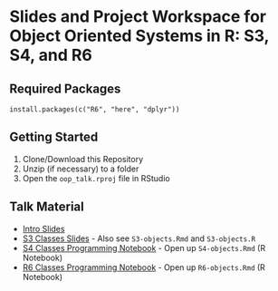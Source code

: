 # Slides and Project Workspace for Object Oriented Systems in R: S3, S4, and R6

## Required Packages

```
install.packages(c("R6", "here", "dplyr"))
```
## Getting Started

1. Clone/Download this Repository
2. Unzip (if necessary) to a folder
3. Open the `oop_talk.rproj` file in RStudio


## Talk Material

- [Intro Slides](http://laderast.github.io/oop_talk/)
- [S3 Classes Slides](https://scotttalks.info/rs3/) - Also see `S3-objects.Rmd` and `S3-objects.R`
- [S4 Classes Programming Notebook](http://laderast.github.io/oop_talk/S4-objects.nb.html) - Open up `S4-objects.Rmd` (R Notebook)
- [R6 Classes Programming Notebook](http://laderast.github.io/oop_talk/R6-objects.nb.html) - Open up `R6-objects.Rmd` (R Notebook)

